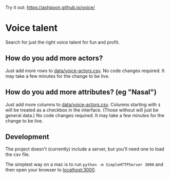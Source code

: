 Try it out: https://ashpoon.github.io/voice/

# Voice talent

Search for just the right voice talent for fun and profit.

## How do you add more actors?

Just add more rows to [data/voice-actors.csv](https://github.com/ashpoon/voice/blob/master/data/voice-actors.csv). No code changes required. It may take a few minutes for the change to be live.

## How do you add more attributes? (eg "Nasal")

Just add more columns to [data/voice-actors.csv](https://github.com/ashpoon/voice/blob/master/data/voice-actors.csv).
Columns starting with `$` will be treated as a checkbox in the interface. (Those without will just be general data.) No code changes required. It may take a few minutes for the change to be live.

## Development ###

The project doesn't (currently) include a server, but you'll need one to load the csv file.

The simplest way on a mac is to run `python -m SimpleHTTPServer 3000` and then open your browser to [localhost:3000](http://localhost:3000).
